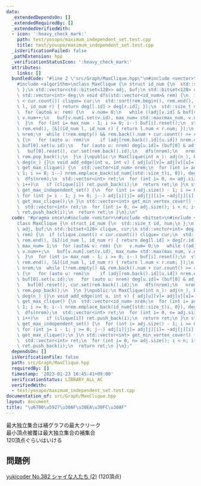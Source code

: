 ```yaml
---
data:
  _extendedDependsOn: []
  _extendedRequiredBy: []
  _extendedVerifiedWith:
  - icon: ':heavy_check_mark:'
    path: test/yosupo/maximum_independent_set.test.cpp
    title: test/yosupo/maximum_independent_set.test.cpp
  _isVerificationFailed: false
  _pathExtension: hpp
  _verificationStatusIcon: ':heavy_check_mark:'
  attributes:
    links: []
  bundledCode: "#line 2 \"src/Graph/MaxClique.hpp\"\n#include <vector>\n#include <bitset>\n\
    #include <algorithm>\nclass MaxClique {\n struct id_num {\n  std::size_t id, num;\n\
    \ };\n std::vector<std::bitset<128>> adj, buf;\n std::bitset<128> clique, cur;\n\
    \ std::vector<int> deg;\n void dfs(std::vector<id_num>& rem) {\n  if (clique.count()\
    \ < cur.count()) clique= cur;\n  std::sort(rem.begin(), rem.end(), [&](id_num\
    \ l, id_num r) { return deg[l.id] > deg[r.id]; });\n  std::size_t max_num= 1;\n\
    \  for (auto& v: rem) {\n   v.num= 0;\n   while ((adj[v.id] & buf[v.num]).any())\
    \ v.num++;\n   buf[v.num].set(v.id), max_num= std::max(max_num, v.num + 1);\n\
    \  }\n  for (int i= max_num - 1; i >= 0; i--) buf[i].reset();\n  std::sort(rem.begin(),\
    \ rem.end(), [&](id_num l, id_num r) { return l.num < r.num; });\n  std::vector<id_num>\
    \ nrem;\n  while (!rem.empty() && rem.back().num + cur.count() >= clique.count())\
    \ {\n   for (auto u: rem)\n    if (adj[rem.back().id][u.id]) nrem.emplace_back(u),\
    \ buf[0].set(u.id);\n   for (auto u: nrem) deg[u.id]= (buf[0] & adj[u.id]).count();\n\
    \   buf[0].reset(), cur.set(rem.back().id);\n   dfs(nrem);\n   nrem.clear(), cur.reset(rem.back().id),\
    \ rem.pop_back();\n  }\n }\npublic:\n MaxClique(int n_): adj(n_), buf(n_ + 1),\
    \ deg(n_) {}\n void add_edge(int u, int v) { adj[u][v]= adj[v][u]= true; }\n std::vector<int>\
    \ get_max_clique() {\n  std::vector<id_num> nrem;\n  for (int i= adj.size() -\
    \ 1; i >= 0; i--) nrem.emplace_back(id_num{(std::size_t)i, 0}), deg[i]= adj[i].count();\n\
    \  dfs(nrem);\n  std::vector<int> ret;\n  for (int i= 0, n= adj.size(); i < n;\
    \ i++)\n   if (clique[i]) ret.push_back(i);\n  return ret;\n }\n std::vector<int>\
    \ get_max_independent_set() {\n  for (int i= adj.size() - 1; i >= 0; i--)\n  \
    \ for (int j= i - 1; j >= 0; j--) adj[i][j]= adj[j][i]= ~adj[j][i];\n  return\
    \ get_max_clique();\n }\n std::vector<int> get_min_vertex_cover() {\n  get_max_independent_set();\n\
    \  std::vector<int> ret;\n  for (int i= 0, n= adj.size(); i < n; i++)\n   if (!clique[i])\
    \ ret.push_back(i);\n  return ret;\n }\n};\n"
  code: "#pragma once\n#include <vector>\n#include <bitset>\n#include <algorithm>\n\
    class MaxClique {\n struct id_num {\n  std::size_t id, num;\n };\n std::vector<std::bitset<128>>\
    \ adj, buf;\n std::bitset<128> clique, cur;\n std::vector<int> deg;\n void dfs(std::vector<id_num>&\
    \ rem) {\n  if (clique.count() < cur.count()) clique= cur;\n  std::sort(rem.begin(),\
    \ rem.end(), [&](id_num l, id_num r) { return deg[l.id] > deg[r.id]; });\n  std::size_t\
    \ max_num= 1;\n  for (auto& v: rem) {\n   v.num= 0;\n   while ((adj[v.id] & buf[v.num]).any())\
    \ v.num++;\n   buf[v.num].set(v.id), max_num= std::max(max_num, v.num + 1);\n\
    \  }\n  for (int i= max_num - 1; i >= 0; i--) buf[i].reset();\n  std::sort(rem.begin(),\
    \ rem.end(), [&](id_num l, id_num r) { return l.num < r.num; });\n  std::vector<id_num>\
    \ nrem;\n  while (!rem.empty() && rem.back().num + cur.count() >= clique.count())\
    \ {\n   for (auto u: rem)\n    if (adj[rem.back().id][u.id]) nrem.emplace_back(u),\
    \ buf[0].set(u.id);\n   for (auto u: nrem) deg[u.id]= (buf[0] & adj[u.id]).count();\n\
    \   buf[0].reset(), cur.set(rem.back().id);\n   dfs(nrem);\n   nrem.clear(), cur.reset(rem.back().id),\
    \ rem.pop_back();\n  }\n }\npublic:\n MaxClique(int n_): adj(n_), buf(n_ + 1),\
    \ deg(n_) {}\n void add_edge(int u, int v) { adj[u][v]= adj[v][u]= true; }\n std::vector<int>\
    \ get_max_clique() {\n  std::vector<id_num> nrem;\n  for (int i= adj.size() -\
    \ 1; i >= 0; i--) nrem.emplace_back(id_num{(std::size_t)i, 0}), deg[i]= adj[i].count();\n\
    \  dfs(nrem);\n  std::vector<int> ret;\n  for (int i= 0, n= adj.size(); i < n;\
    \ i++)\n   if (clique[i]) ret.push_back(i);\n  return ret;\n }\n std::vector<int>\
    \ get_max_independent_set() {\n  for (int i= adj.size() - 1; i >= 0; i--)\n  \
    \ for (int j= i - 1; j >= 0; j--) adj[i][j]= adj[j][i]= ~adj[j][i];\n  return\
    \ get_max_clique();\n }\n std::vector<int> get_min_vertex_cover() {\n  get_max_independent_set();\n\
    \  std::vector<int> ret;\n  for (int i= 0, n= adj.size(); i < n; i++)\n   if (!clique[i])\
    \ ret.push_back(i);\n  return ret;\n }\n};"
  dependsOn: []
  isVerificationFile: false
  path: src/Graph/MaxClique.hpp
  requiredBy: []
  timestamp: '2023-01-23 16:45:41+09:00'
  verificationStatus: LIBRARY_ALL_AC
  verifiedWith:
  - test/yosupo/maximum_independent_set.test.cpp
documentation_of: src/Graph/MaxClique.hpp
layout: document
title: "\u6700\u5927\u30AF\u30EA\u30FC\u30AF"
---
```

最大独立集合は補グラフの最大クリーク \
最小頂点被覆は最大独立集合の補集合 \
120頂点ぐらいはいける
## 問題例
[yukicoder No.382 シャイな人たち (2)](https://yukicoder.me/problems/no/382) (120頂点)